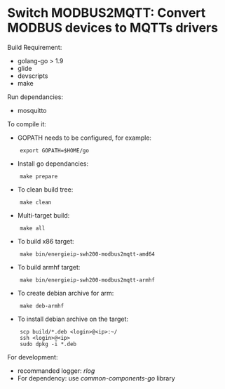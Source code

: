 Switch MODBUS2MQTT: Convert MODBUS devices to MQTTs drivers
==========================================================

Build Requirement: 
* golang-go > 1.9
* glide
* devscripts
* make

Run dependancies:
* mosquitto

To compile it:
* GOPATH needs to be configured, for example:
```
    export GOPATH=$HOME/go
```

* Install go dependancies:
```
    make prepare
```

* To clean build tree:
```
    make clean
```

* Multi-target build:
```
    make all
```

* To build x86 target:
```
    make bin/energieip-swh200-modbus2mqtt-amd64
```

* To build armhf target:
```
    make bin/energieip-swh200-modbus2mqtt-armhf
```
* To create debian archive for arm:
```
    make deb-armhf
```

* To install debian archive on the target:
```
    scp build/*.deb <login>@<ip>:~/
    ssh <login>@<ip>
    sudo dpkg -i *.deb
```

For development:
* recommanded logger: *rlog*
* For dependency: use *common-components-go* library
